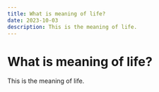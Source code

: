```yaml
---
title: What is meaning of life?
date: 2023-10-03
description: This is the meaning of life.
---
```


# What is meaning of life?

This is the meaning of life.
